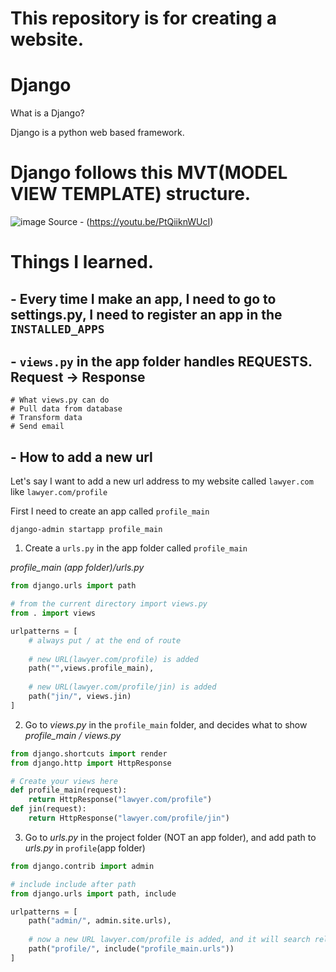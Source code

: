 # This repository is for creating a website.

# Django

What is a Django?

Django is a python web based framework.

# Django follows this MVT(MODEL VIEW TEMPLATE) structure.
![image](https://user-images.githubusercontent.com/96529477/200011301-8ca87d2a-5a65-465c-b6c6-a8c21dca4eb1.png)
Source - (https://youtu.be/PtQiiknWUcI)

# Things I learned.

## - Every time I make an app, I need to go to settings.py, I need to register an app in the `INSTALLED_APPS`
## - `views.py` in the app folder handles REQUESTS. Request -> Response
```
# What views.py can do
# Pull data from database
# Transform data
# Send email
```
## - How to add a new url 

Let's say I want to add a new url address to my website called `lawyer.com` like `lawyer.com/profile`

First I need to create an app called `profile_main`

```
django-admin startapp profile_main
```

1. Create a `urls.py` in the app folder called `profile_main`

<em>profile_main (app folder)/urls.py</em>
```py
from django.urls import path

# from the current directory import views.py
from . import views

urlpatterns = [
    # always put / at the end of route
    
    # new URL(lawyer.com/profile) is added
    path("",views.profile_main),
    
    # new URL(lawyer.com/profile/jin) is added
    path("jin/", views.jin)
]
```
2. Go to <em>views.py</em> in the `profile_main` folder, and decides what to show
<em>profile_main / views.py</em>
```py
from django.shortcuts import render
from django.http import HttpResponse

# Create your views here
def profile_main(request):
    return HttpResponse("lawyer.com/profile")
def jin(request):
    return HttpResponse("lawyer.com/profile/jin")
```
3. Go to <em>urls.py</em> in the project folder (NOT an app folder), and add path to <em>urls.py</em> in `profile`(app folder)
```py
from django.contrib import admin

# include include after path
from django.urls import path, include

urlpatterns = [
    path("admin/", admin.site.urls),
    
    # now a new URL lawyer.com/profile is added, and it will search related sub URLS in the file profile_main/urls.py
    path("profile/", include("profile_main.urls"))
]
```
